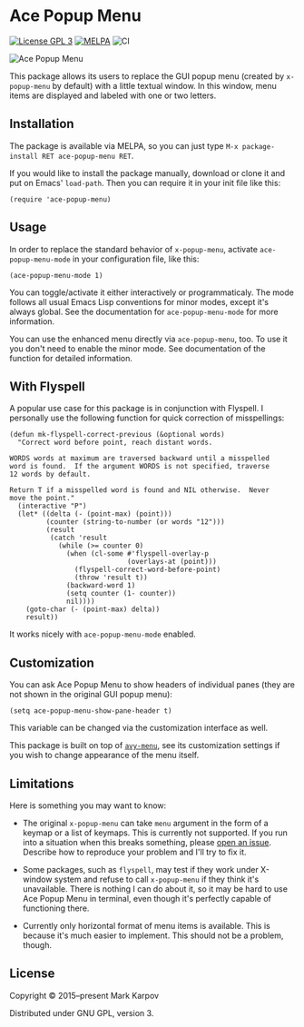 # Ace Popup Menu

[![License GPL 3](https://img.shields.io/badge/license-GPL_3-green.svg)](http://www.gnu.org/licenses/gpl-3.0.txt)
[![MELPA](https://melpa.org/packages/ace-popup-menu-badge.svg)](https://melpa.org/#/ace-popup-menu)
![CI](https://github.com/mrkkrp/ace-popup-menu/workflows/CI/badge.svg?branch=master)

![Ace Popup Menu](https://raw.githubusercontent.com/mrkkrp/ace-popup-menu/gh-pages/ace-popup-menu.png)

This package allows its users to replace the GUI popup menu (created by
`x-popup-menu` by default) with a little textual window. In this window,
menu items are displayed and labeled with one or two letters.

## Installation

The package is available via MELPA, so you can just type `M-x
package-install RET ace-popup-menu RET`.

If you would like to install the package manually, download or clone it and
put on Emacs' `load-path`. Then you can require it in your init file like
this:

```emacs-lisp
(require 'ace-popup-menu)
```

## Usage

In order to replace the standard behavior of `x-popup-menu`, activate
`ace-popup-menu-mode` in your configuration file, like this:

```emacs-lisp
(ace-popup-menu-mode 1)
```

You can toggle/activate it either interactively or programmaticaly. The mode
follows all usual Emacs Lisp conventions for minor modes, except it's always
global. See the documentation for `ace-popup-menu-mode` for more
information.

You can use the enhanced menu directly via `ace-popup-menu`, too. To use it
you don't need to enable the minor mode. See documentation of the function
for detailed information.

## With Flyspell

A popular use case for this package is in conjunction with Flyspell. I
personally use the following function for quick correction of misspellings:

```emacs-lisp
(defun mk-flyspell-correct-previous (&optional words)
  "Correct word before point, reach distant words.

WORDS words at maximum are traversed backward until a misspelled
word is found.  If the argument WORDS is not specified, traverse
12 words by default.

Return T if a misspelled word is found and NIL otherwise.  Never
move the point."
  (interactive "P")
  (let* ((delta (- (point-max) (point)))
         (counter (string-to-number (or words "12")))
         (result
          (catch 'result
            (while (>= counter 0)
              (when (cl-some #'flyspell-overlay-p
                             (overlays-at (point)))
                (flyspell-correct-word-before-point)
                (throw 'result t))
              (backward-word 1)
              (setq counter (1- counter))
              nil))))
    (goto-char (- (point-max) delta))
    result))
```

It works nicely with `ace-popup-menu-mode` enabled.

## Customization

You can ask Ace Popup Menu to show headers of individual panes (they are not
shown in the original GUI popup menu):

```emacs-lisp
(setq ace-popup-menu-show-pane-header t)
```

This variable can be changed via the customization interface as well.

This package is built on top of
[`avy-menu`](https://github.com/mrkkrp/avy-menu), see its customization
settings if you wish to change appearance of the menu itself.

## Limitations

Here is something you may want to know:

* The original `x-popup-menu` can take `menu` argument in the form of a
  keymap or a list of keymaps. This is currently not supported. If you run
  into a situation when this breaks something, please [open an
  issue](https://github.com/mrkkrp/ace-popup-menu/issues). Describe how to
  reproduce your problem and I'll try to fix it.

* Some packages, such as `flyspell`, may test if they work under X-window
  system and refuse to call `x-popup-menu` if they think it's unavailable.
  There is nothing I can do about it, so it may be hard to use Ace Popup
  Menu in terminal, even though it's perfectly capable of functioning there.

* Currently only horizontal format of menu items is available. This is
  because it's much easier to implement. This should not be a problem,
  though.

## License

Copyright © 2015–present Mark Karpov

Distributed under GNU GPL, version 3.
